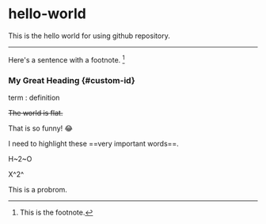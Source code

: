 # hello-world
This is the hello world for using github repository.

---

Here's a sentence with a footnote. [^1]

[^1]: This is the footnote.

### My Great Heading {#custom-id}

term
: definition

~~The world is flat.~~

That is so funny! :joy:

I need to highlight these ==very important words==.

H~2~O

X^2^

This is a probrom.

